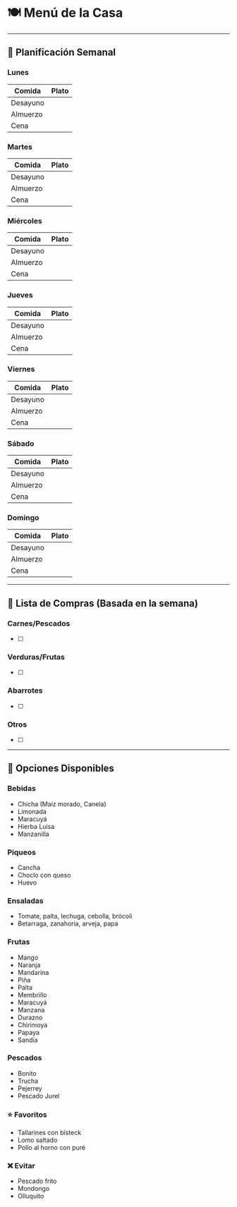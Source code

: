 # 🍽️ Menú de la Casa

---

## 📅 Planificación Semanal

### Lunes
| Comida | Plato |
|--------|-------|
| Desayuno | |
| Almuerzo | |
| Cena | |

### Martes
| Comida | Plato |
|--------|-------|
| Desayuno | |
| Almuerzo | |
| Cena | |

### Miércoles
| Comida | Plato |
|--------|-------|
| Desayuno | |
| Almuerzo | |
| Cena | |

### Jueves
| Comida | Plato |
|--------|-------|
| Desayuno | |
| Almuerzo | |
| Cena | |

### Viernes
| Comida | Plato |
|--------|-------|
| Desayuno | |
| Almuerzo | |
| Cena | |

### Sábado
| Comida | Plato |
|--------|-------|
| Desayuno | |
| Almuerzo | |
| Cena | |

### Domingo
| Comida | Plato |
|--------|-------|
| Desayuno | |
| Almuerzo | |
| Cena | |

---

## 🛒 Lista de Compras (Basada en la semana)

### Carnes/Pescados
- [ ]

### Verduras/Frutas
- [ ]

### Abarrotes
- [ ]

### Otros
- [ ]

---

## 📖 Opciones Disponibles

### Bebidas
- Chicha (Maíz morado, Canela)
- Limonada
- Maracuyá
- Hierba Luisa
- Manzanilla

### Piqueos
- Cancha
- Choclo con queso
- Huevo

### Ensaladas
- Tomate, palta, lechuga, cebolla, brócoli
- Betarraga, zanahoria, arveja, papa

### Frutas
- Mango
- Naranja
- Mandarina
- Piña
- Palta
- Membrillo
- Maracuyá
- Manzana
- Durazno
- Chirimoya
- Papaya
- Sandía

### Pescados
- Bonito
- Trucha
- Pejerrey
- Pescado Jurel

### ⭐ Favoritos
- Tallarines con bisteck
- Lomo saltado
- Pollo al horno con puré

### ❌ Evitar
- Pescado frito
- Mondongo
- Olluquito
